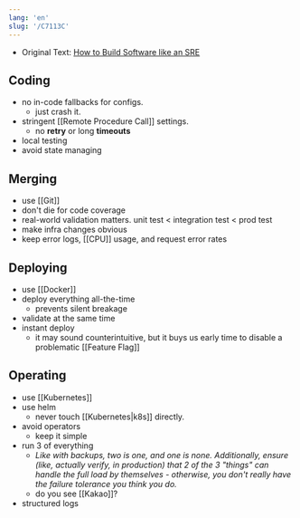 ```yaml
---
lang: 'en'
slug: '/C7113C'
---
```


- Original Text: [How to Build Software like an SRE](https://www.willett.io/posts/precepts/)

## Coding

- no in-code fallbacks for configs.
  - just crash it.
- stringent [[Remote Procedure Call]] settings.
  - no **retry** or long **timeouts**
- local testing
- avoid state managing

## Merging

- use [[Git]]
- don't die for code coverage
- real-world validation matters. unit test < integration test < prod test
- make infra changes obvious
- keep error logs, [[CPU]] usage, and request error rates

## Deploying

- use [[Docker]]
- deploy everything all-the-time
  - prevents silent breakage
- validate at the same time
- instant deploy
  - it may sound counterintuitive, but it buys us early time to disable a problematic [[Feature Flag]]

## Operating

- use [[Kubernetes]]
- use helm
  - never touch [[Kubernetes|k8s]] directly.
- avoid operators
  - keep it simple
- run 3 of everything
  - _Like with backups, two is one, and one is none. Additionally, ensure (like, actually verify, in production) that 2 of the 3 "things" can handle the full load by themselves - otherwise, you don't really have the failure tolerance you think you do._
  - do you see [[Kakao]]?
- structured logs
